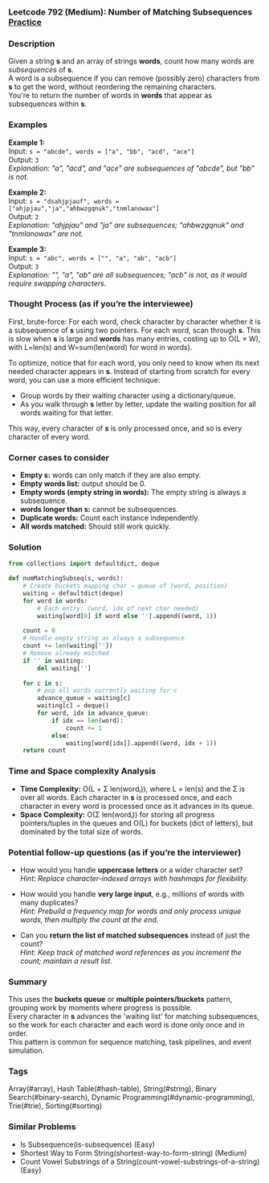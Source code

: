 ### Leetcode 792 (Medium): Number of Matching Subsequences [Practice](https://leetcode.com/problems/number-of-matching-subsequences)

### Description  
Given a string **s** and an array of strings **words**, count how many words are *subsequences* of **s**.  
A word is a subsequence if you can remove (possibly zero) characters from **s** to get the word, without reordering the remaining characters.  
You're to return the number of words in **words** that appear as subsequences within **s**.

### Examples  

**Example 1:**  
Input: `s = "abcde", words = ["a", "bb", "acd", "ace"]`  
Output: `3`  
*Explanation: "a", "acd", and "ace" are subsequences of "abcde", but "bb" is not.*

**Example 2:**  
Input: `s = "dsahjpjauf", words = ["ahjpjau","ja","ahbwzgqnuk","tnmlanowax"]`  
Output: `2`  
*Explanation: "ahjpjau" and "ja" are subsequences; "ahbwzgqnuk" and "tnmlanowax" are not.*

**Example 3:**  
Input: `s = "abc", words = ["", "a", "ab", "acb"]`  
Output: `3`  
*Explanation: "", "a", "ab" are all subsequences; "acb" is not, as it would require swapping characters.*

### Thought Process (as if you’re the interviewee)  

First, brute-force: For each word, check character by character whether it is a subsequence of **s** using two pointers. For each word, scan through **s**. This is slow when **s** is large and **words** has many entries, costing up to O(L × W), with L=len(s) and W=sum(len(word) for word in words).

To optimize, notice that for each word, you only need to know when its next needed character appears in **s**. Instead of starting from scratch for every word, you can use a more efficient technique:  
- Group words by their waiting character using a dictionary/queue.  
- As you walk through **s** letter by letter, update the waiting position for all words waiting for that letter.

This way, every character of **s** is only processed once, and so is every character of every word.

### Corner cases to consider  
- **Empty s:** words can only match if they are also empty.
- **Empty words list:** output should be 0.
- **Empty words (empty string in words):** The empty string is always a subsequence.
- **words longer than s:** cannot be subsequences.
- **Duplicate words:** Count each instance independently.
- **All words matched:** Should still work quickly.

### Solution

```python
from collections import defaultdict, deque

def numMatchingSubseq(s, words):
    # Create buckets mapping char → queue of (word, position)
    waiting = defaultdict(deque)
    for word in words:
        # Each entry: (word, idx of next char needed)
        waiting[word[0] if word else ''].append((word, 1))
    
    count = 0
    # Handle empty string as always a subsequence
    count += len(waiting[''])
    # Remove already matched
    if '' in waiting:
        del waiting['']
    
    for c in s:
        # pop all words currently waiting for c
        advance_queue = waiting[c]
        waiting[c] = deque()
        for word, idx in advance_queue:
            if idx == len(word):
                count += 1
            else:
                waiting[word[idx]].append((word, idx + 1))
    return count
```

### Time and Space complexity Analysis  

- **Time Complexity:** O(L + Σ len(wordᵢ)), where L = len(s) and the Σ is over all words. Each character in **s** is processed once, and each character in every word is processed once as it advances in its queue.
- **Space Complexity:** O(Σ len(wordᵢ)) for storing all progress pointers/tuples in the queues and O(L) for buckets (dict of letters), but dominated by the total size of words.

### Potential follow-up questions (as if you’re the interviewer)  

- How would you handle **uppercase letters** or a wider character set?  
  *Hint: Replace character-indexed arrays with hashmaps for flexibility.*

- How would you handle **very large input**, e.g., millions of words with many duplicates?  
  *Hint: Prebuild a frequency map for words and only process unique words, then multiply the count at the end.*

- Can you **return the list of matched subsequences** instead of just the count?  
  *Hint: Keep track of matched word references as you increment the count; maintain a result list.*

### Summary  
This uses the **buckets queue** or **multiple pointers/buckets** pattern, grouping work by moments where progress is possible.  
Every character in **s** advances the 'waiting list' for matching subsequences, so the work for each character and each word is done only once and in order.  
This pattern is common for sequence matching, task pipelines, and event simulation.

### Tags
Array(#array), Hash Table(#hash-table), String(#string), Binary Search(#binary-search), Dynamic Programming(#dynamic-programming), Trie(#trie), Sorting(#sorting)

### Similar Problems
- Is Subsequence(is-subsequence) (Easy)
- Shortest Way to Form String(shortest-way-to-form-string) (Medium)
- Count Vowel Substrings of a String(count-vowel-substrings-of-a-string) (Easy)